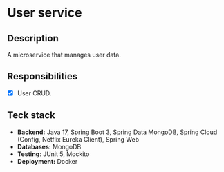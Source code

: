 # User service

## Description
A microservice that manages user data.

## Responsibilities
- [x] User CRUD.

## Teck stack
- **Backend:** Java 17, 
               Spring Boot 3, 
               Spring Data MongoDB, 
               Spring Cloud (Config, Netflix Eureka Client), 
               Spring Web 
- **Databases:** MongoDB
- **Testing**: JUnit 5, Mockito
- **Deployment:** Docker